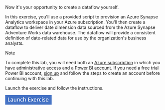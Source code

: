 Now it's your opportunity to create a dataflow yourself. 

In this exercise, you'll use a provided script to provision an Azure Synapse Analytics workspace in your Azure subscription. You'll then create a dataflow to deliver date dimension data sourced from the Azure Synapse Adventure Works data warehouse. The dataflow will provide a consistent definition of date-related data for use by the organization's business analysts.

> [!NOTE]
> To complete this lab, you will need both an [Azure subscription](https://azure.microsoft.com/free?azure-portal=true) in which you have administrative access and a [Power BI account](https://app.powerbi.com). If you need a free trial Power BI account, [sign up](https://powerbi.microsoft.com/documentation/powerbi-admin-signing-up-for-power-bi-with-a-new-office-365-trial) and follow the steps to create an account before continuing with this lab.

Launch the exercise and follow the instructions.

[![Button to launch exercise.](../media/launch-exercise.png)](https://microsoftlearning.github.io/DP-500-Azure-Data-Analyst/Instructions/labs/05-create-a-dataflow.html)